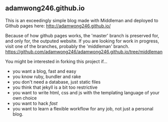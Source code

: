 ## adamwong246.github.io

This is an exceedingly simple blog made with Middleman and deployed to Github pages here: http://adamwong246.github.io/

Because of how github pages works, the 'master' branch is preserved for, and only for, the outputed website. If you are looking for work in progress, visit one of the branches, probably the 'middleman' branch. https://github.com/adamwong246/adamwong246.github.io/tree/middleman

You might be interested in forking this project if...
* you want a blog, fast and easy
* you know ruby, bundler and rake
* you don't need a database, just static files
* you think that jekyll is a bit too restrictive
* you want to write html, css and js with the templating language of your own choice
* you want to hack *fast*
* you want to learn a flexible workflow for any job, not just a personal blog.
